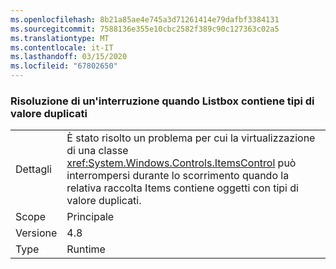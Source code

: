 ```yaml
---
ms.openlocfilehash: 8b21a85ae4e745a3d71261414e79dafbf3384131
ms.sourcegitcommit: 7588136e355e10cbc2582f389c90c127363c02a5
ms.translationtype: MT
ms.contentlocale: it-IT
ms.lasthandoff: 03/15/2020
ms.locfileid: "67802650"
---
```

### <a name="fixed-a-hang-when-listbox-contains-duplicate-value-types"></a>Risoluzione di un'interruzione quando Listbox contiene tipi di valore duplicati

|   |   |
|---|---|
|Dettagli|È stato risolto un problema per cui la virtualizzazione di una classe <xref:System.Windows.Controls.ItemsControl> può interrompersi durante lo scorrimento quando la relativa raccolta Items contiene oggetti con tipi di valore duplicati.|
|Scope|Principale|
|Versione|4.8|
|Type|Runtime|
